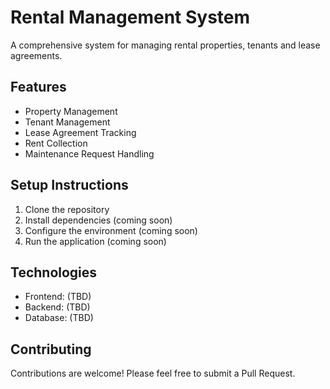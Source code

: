 # Rental Management System

A comprehensive system for managing rental properties, tenants and lease agreements.

## Features
- Property Management
- Tenant Management
- Lease Agreement Tracking
- Rent Collection
- Maintenance Request Handling

## Setup Instructions
1. Clone the repository
2. Install dependencies (coming soon)
3. Configure the environment (coming soon)
4. Run the application (coming soon)

## Technologies
- Frontend: (TBD)
- Backend: (TBD)
- Database: (TBD)

## Contributing
Contributions are welcome! Please feel free to submit a Pull Request.
